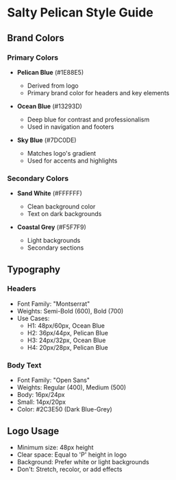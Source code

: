 # Salty Pelican Style Guide

## Brand Colors

### Primary Colors
- **Pelican Blue** (#1E88E5)
  - Derived from logo
  - Primary brand color for headers and key elements

- **Ocean Blue** (#13293D)
  - Deep blue for contrast and professionalism
  - Used in navigation and footers

- **Sky Blue** (#7DC0DE)
  - Matches logo's gradient
  - Used for accents and highlights

### Secondary Colors
- **Sand White** (#FFFFFF)
  - Clean background color
  - Text on dark backgrounds

- **Coastal Grey** (#F5F7F9)
  - Light backgrounds
  - Secondary sections

## Typography

### Headers
- Font Family: "Montserrat"
- Weights: Semi-Bold (600), Bold (700)
- Use Cases:
  - H1: 48px/60px, Ocean Blue
  - H2: 36px/44px, Pelican Blue
  - H3: 24px/32px, Ocean Blue
  - H4: 20px/28px, Pelican Blue

### Body Text
- Font Family: "Open Sans"
- Weights: Regular (400), Medium (500)
- Body: 16px/24px
- Small: 14px/20px
- Color: #2C3E50 (Dark Blue-Grey)

## Logo Usage
- Minimum size: 48px height
- Clear space: Equal to 'P' height in logo
- Background: Prefer white or light backgrounds
- Don't: Stretch, recolor, or add effects